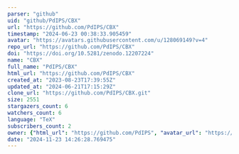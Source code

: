 ```yaml
---
parser: "github"
uid: "github/PdIPS/CBX"
url: "https://github.com/PdIPS/CBX"
timestamp: "2024-06-23 00:38:33.905459"
avatar: "https://avatars.githubusercontent.com/u/128069149?v=4"
repo_url: "https://github.com/PdIPS/CBX"
doi: "https://doi.org/10.5281/zenodo.12207224"
name: "CBX"
full_name: "PdIPS/CBX"
html_url: "https://github.com/PdIPS/CBX"
created_at: "2023-08-23T17:39:55Z"
updated_at: "2024-06-21T17:15:29Z"
clone_url: "https://github.com/PdIPS/CBX.git"
size: 2551
stargazers_count: 6
watchers_count: 6
language: "TeX"
subscribers_count: 2
owner: {"html_url": "https://github.com/PdIPS", "avatar_url": "https://avatars.githubusercontent.com/u/128069149?v=4", "login": "PdIPS", "type": "Organization"}
date: "2024-11-23 14:26:28.769475"
---
```

